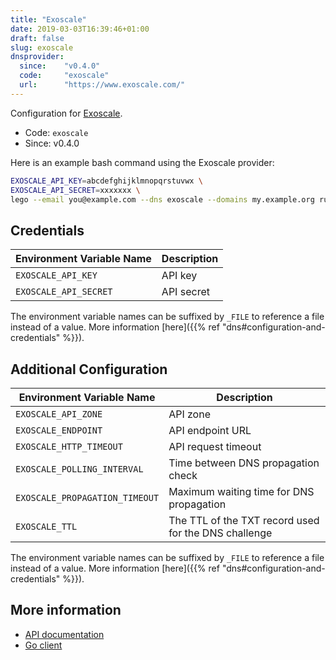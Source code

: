 ```yaml
---
title: "Exoscale"
date: 2019-03-03T16:39:46+01:00
draft: false
slug: exoscale
dnsprovider:
  since:    "v0.4.0"
  code:     "exoscale"
  url:      "https://www.exoscale.com/"
---
```


<!-- THIS DOCUMENTATION IS AUTO-GENERATED. PLEASE DO NOT EDIT. -->
<!-- providers/dns/exoscale/exoscale.toml -->
<!-- THIS DOCUMENTATION IS AUTO-GENERATED. PLEASE DO NOT EDIT. -->


Configuration for [Exoscale](https://www.exoscale.com/).


<!--more-->

- Code: `exoscale`
- Since: v0.4.0


Here is an example bash command using the Exoscale provider:

```bash
EXOSCALE_API_KEY=abcdefghijklmnopqrstuvwx \
EXOSCALE_API_SECRET=xxxxxxx \
lego --email you@example.com --dns exoscale --domains my.example.org run
```




## Credentials

| Environment Variable Name | Description |
|-----------------------|-------------|
| `EXOSCALE_API_KEY` | API key |
| `EXOSCALE_API_SECRET` | API secret |

The environment variable names can be suffixed by `_FILE` to reference a file instead of a value.
More information [here]({{% ref "dns#configuration-and-credentials" %}}).


## Additional Configuration

| Environment Variable Name | Description |
|--------------------------------|-------------|
| `EXOSCALE_API_ZONE` | API zone |
| `EXOSCALE_ENDPOINT` | API endpoint URL |
| `EXOSCALE_HTTP_TIMEOUT` | API request timeout |
| `EXOSCALE_POLLING_INTERVAL` | Time between DNS propagation check |
| `EXOSCALE_PROPAGATION_TIMEOUT` | Maximum waiting time for DNS propagation |
| `EXOSCALE_TTL` | The TTL of the TXT record used for the DNS challenge |

The environment variable names can be suffixed by `_FILE` to reference a file instead of a value.
More information [here]({{% ref "dns#configuration-and-credentials" %}}).




## More information

- [API documentation](https://openapi-v2.exoscale.com/#endpoint-dns)
- [Go client](https://github.com/exoscale/egoscale)

<!-- THIS DOCUMENTATION IS AUTO-GENERATED. PLEASE DO NOT EDIT. -->
<!-- providers/dns/exoscale/exoscale.toml -->
<!-- THIS DOCUMENTATION IS AUTO-GENERATED. PLEASE DO NOT EDIT. -->
